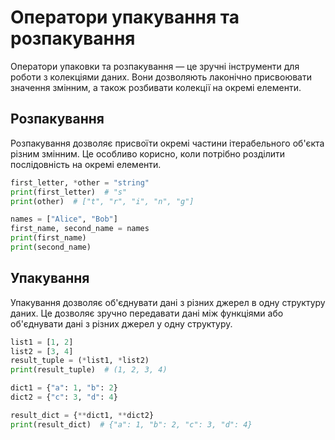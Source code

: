 # Оператори упакування та розпакування

Оператори упаковки та розпакування — це зручні інструменти для роботи з колекціями даних. Вони дозволяють лаконічно присвоювати значення змінним, а також розбивати колекції на окремі елементи.

## Розпакування

Розпакування дозволяє присвоїти окремі частини ітерабельного об'єкта різним змінним. Це особливо корисно, коли потрібно розділити послідовність на окремі елементи.

```py
first_letter, *other = "string"
print(first_letter)  # "s"
print(other)  # ["t", "r", "i", "n", "g"]
```

```py
names = ["Alice", "Bob"]
first_name, second_name = names
print(first_name)
print(second_name)
```

## Упакування

Упакування дозволяє об'єднувати дані з різних джерел в одну структуру даних. Це дозволяє зручно передавати дані між функціями або об'єднувати дані з різних джерел у одну структуру.

```py
list1 = [1, 2]
list2 = [3, 4]
result_tuple = (*list1, *list2)
print(result_tuple)  # (1, 2, 3, 4)
```

```py
dict1 = {"a": 1, "b": 2}
dict2 = {"c": 3, "d": 4}

result_dict = {**dict1, **dict2}
print(result_dict)  # {"a": 1, "b": 2, "c": 3, "d": 4}
```
